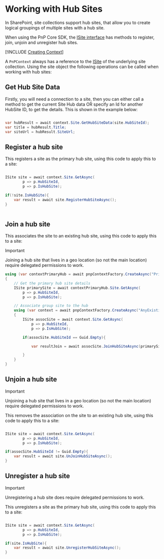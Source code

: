 # Working with Hub Sites

In SharePoint, site collections support hub sites, that allow you to create logical groupings of multiple sites with a hub site.

 When using the PnP Core SDK, the [ISite interface](https://pnp.github.io/pnpcore/api/PnP.Core.Model.SharePoint.ISite.html) has methods to register, join, unjoin and unregister hub sites.

[!INCLUDE [Creating Context](fragments/creating-context.md)]

A `PnPContext` always has a reference to the [ISite](https://pnp.github.io/pnpcore/api/PnP.Core.Model.SharePoint.ISite.html) of the underlying site collection. Using the site object the following operations can be called when working with hub sites:

## Get Hub Site Data

Firstly, you will need a connection to a site, then you can either call a method to get the current Site Hub data OR specify an Id for another HubSite ID, to get the details. This is shown in the example below:

```csharp

var hubResult = await context.Site.GetHubSiteData(site.HubSiteId);
var title = hubResult.Title;
var siteUrl = hubResult.SiteUrl;

```

## Register a hub site

This registers a site as the primary hub site, using this code to apply this to a site:

```csharp

ISite site = await context.Site.GetAsync(
        p => p.HubSiteId,
        p => p.IsHubSite);

if(!site.IsHubSite){
    var result = await site.RegisterHubSiteAsync();
}
    
```

## Join a hub site

This associates the site to an existing hub site, using this code to apply this to a site:

> [!Important]
> Joining a hub site that lives in a geo location (so not the main location) require delegated permissions to work.

```csharp
using (var contextPrimaryHub = await pnpContextFactory.CreateAsync("PrimaryHubSite"))
{
    // Get the primary hub site details
    ISite primarySite = await contextPrimaryHub.Site.GetAsync(
        p => p.HubSiteId,
        p => p.IsHubSite);

    // Associate group site to the hub
    using (var context = await pnpContextFactory.CreateAsync("AnyExistingSite"))
    {
        ISite assocSite = await context.Site.GetAsync(
            p => p.HubSiteId,
            p => p.IsHubSite);

        if(assocSite.HubSiteId == Guid.Empty){

            var resultJoin = await assocSite.JoinHubSiteAsync(primarySite.HubSiteId);

        }
    }
}

```

## Unjoin a hub site

> [!Important]
> Unjoining a hub site that lives in a geo location (so not the main location) require delegated permissions to work.

This removes the association on the site to an existing hub site, using this code to apply this to a site:

```csharp

ISite site = await context.Site.GetAsync(
        p => p.HubSiteId,
        p => p.IsHubSite);

if(assocSite.HubSiteId != Guid.Empty){
    var result = await site.UnJoinHubSiteAsync();
}

```

## Unregister a hub site

> [!Important]
> Unregistering a hub site does require delegated permissions to work.

This unregisters a site as the primary hub site, using this code to apply this to a site:

```csharp

ISite site = await context.Site.GetAsync(
        p => p.HubSiteId,
        p => p.IsHubSite);

if(site.IsHubSite){
    var result = await site.UnregisterHubSiteAsync();
}
```

